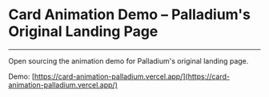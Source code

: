 # Card Animation Demo – Palladium's Original Landing Page

---

Open sourcing the animation demo for Palladium's original landing page.

Demo: [https://card-animation-palladium.vercel.app/](https://card-animation-palladium.vercel.app/)
